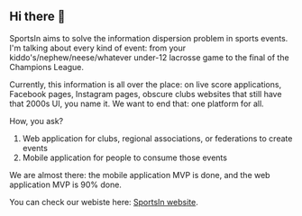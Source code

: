 ## Hi there 👋

SportsIn aims to solve the information dispersion problem in sports events. I'm talking about every kind of event: from your kiddo's/nephew/neese/whatever under-12 lacrosse game to the final of the Champions League.

Currently, this information is all over the place: on live score applications, Facebook pages, Instagram pages, obscure clubs websites that still have that 2000s UI, you name it. We want to end that: one platform for all.

How, you ask?

1. Web application for clubs, regional associations, or federations to create events
2. Mobile application for people to consume those events

We are almost there: the mobile application MVP is done, and the web application MVP is 90% done.

You can check our webiste here: [SportsIn website](https://sportsin.app/).

<!--

**Here are some ideas to get you started:**

🙋‍♀️ A short introduction - what is your organization all about?
🌈 Contribution guidelines - how can the community get involved?
👩‍💻 Useful resources - where can the community find your docs? Is there anything else the community should know?
🍿 Fun facts - what does your team eat for breakfast?
🧙 Remember, you can do mighty things with the power of [Markdown](https://docs.github.com/github/writing-on-github/getting-started-with-writing-and-formatting-on-github/basic-writing-and-formatting-syntax)
-->
